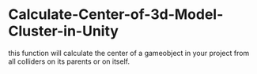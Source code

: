 # Calculate-Center-of-3d-Model-Cluster-in-Unity
this function will calculate the center of a gameobject in your project from all colliders on its parents or on itself. 
